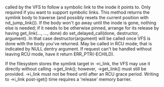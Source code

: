 called by the VFS to follow a symbolic link to the inode it points to.  Only required if you want to support symbolic links. This method returns the symlink body to traverse (and possibly resets the current position with nd_jump_link()).  If the body won't go away until the inode is gone, nothing else is needed; if it needs to be otherwise pinned, arrange for its release by having get_link(..., ..., done) do set_delayed_call(done, destructor, argument).  In that case destructor(argument) will 	be called once VFS is done with the body you've returned.  May 	be called in RCU mode; that is indicated by NULL dentry 	argument.  If request can't be handled without leaving RCU mode, 	have it return ERR_PTR(-ECHILD).

If the filesystem stores the symlink target in ->i_link, the 	VFS may use it directly without calling ->get_link(); however, 	->get_link() must still be provided.  ->i_link must not be 	freed until after an RCU grace period.  Writing to ->i_link post-iget() time requires a 'release' memory barrier.